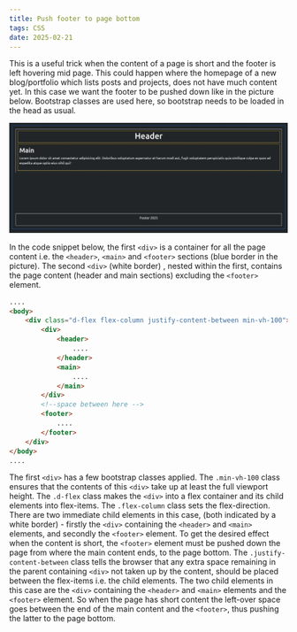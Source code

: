 ```yaml
---
title: Push footer to page bottom
tags: CSS
date: 2025-02-21
---
```

This is a useful trick when the content of a page is short and the footer is left hovering mid page. This could happen where the homepage of a new blog/portfolio which lists posts and projects, does not have much content yet. In this case we want the footer to be pushed down like  in the picture below. Bootstrap classes are used here, so bootstrap needs to be loaded in the head as usual.

<img src="../../static/img/post-bs-footer-trick-min.webp" class="img-fluid py-3" alt="page layout with footer pushed down">

 In the code snippet below, the first ```<div>``` is a container for all the page content i.e. the ```<header>```, ```<main>``` and ```<footer>``` sections (blue border in the picture). The second ```<div>``` (white border) , nested within the first, contains the page content (header and main sections) excluding the ```<footer>``` element. 


```html
....
<body>
    <div class="d-flex flex-column justify-content-between min-vh-100">
        <div>
            <header>
                ....
            </header>
            <main>
                ....
            </main>
        </div>
        <!--space between here -->
        <footer>
            ....
        </footer>
    </div>
</body>
....
```
The first ```<div>``` has a few bootstrap classes applied. The ```.min-vh-100``` class ensures that the contents of this ```<div>``` take up at least the full viewport height. The ```.d-flex``` class makes the ```<div>``` into a flex container and its child elements into flex-items. The ```.flex-column``` class sets the flex-direction. There are two immediate child elements in this case, (both indicated by a white border) - firstly the ```<div>``` containing the ```<header>``` and ```<main>``` elements, and secondly the ```<footer>``` element. To get the desired effect when the content is short, the ```<footer>``` element must be pushed down the page from where the main content ends, to the page bottom. The ```.justify-content-between``` class tells the browser that any extra space remaining in the parent containing ```<div>``` not taken up by the content, should be placed between the flex-items i.e. the child elements. The two child elements in this case are the ```<div>``` containing the ```<header>``` and ```<main>``` elements and the ```<footer>``` element. So when the page has short content the left-over space goes between the end of the main content and the ```<footer>```, thus pushing the latter to the page bottom.